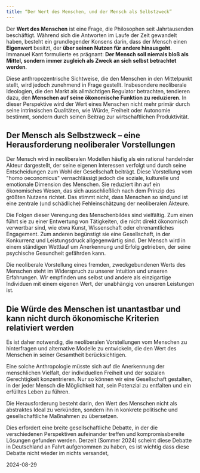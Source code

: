 ```yaml
--- 
title: “Der Wert des Menschen, und der Mensch als Selbstzweck”  
---
```


Der **Wert des Menschen** ist eine Frage, die Philosophen seit Jahrtausenden beschäftigt. Während sich die Antworten im Laufe der Zeit gewandelt haben, besteht ein grundlegender Konsens darin, dass der Mensch einen **Eigenwert** besitzt, der **über seinen Nutzen für andere hinausgeht**. Immanuel Kant formulierte es prägnant: **Der Mensch soll niemals bloß als Mittel, sondern immer zugleich als Zweck an sich selbst betrachtet werden**.

Diese anthropozentrische Sichtweise, die den Menschen in den Mittelpunkt stellt, wird jedoch zunehmend in Frage gestellt. Insbesondere neoliberale Ideologien, die den Markt als allmächtigen Regulator betrachten, tendieren dazu, den **Menschen auf seine ökonomische Funktion zu reduzieren**. In dieser Perspektive wird der Wert eines Menschen nicht mehr primär durch seine intrinsischen Qualitäten, wie Würde, Freiheit oder Autonomie bestimmt, sondern durch seinen Beitrag zur wirtschaftlichen Produktivität.

## Der Mensch als Selbstzweck – eine Herausforderung neoliberaler Vorstellungen

Der Mensch wird in neoliberalen Modellen häufig als ein rational handelnder Akteur dargestellt, der seine eigenen Interessen verfolgt und durch seine Entscheidungen zum Wohl der Gesellschaft beiträgt. Diese Vorstellung vom "homo oeconomicus" vernachlässigt jedoch die soziale, kulturelle und emotionale Dimension des Menschen. Sie reduziert ihn auf ein ökonomisches Wesen, das sich ausschließlich nach dem Prinzip des größten Nutzens richtet. Das stimmt nicht, dass Menschen so sind,und ist eine zentrale (und schädliche) Fehleinschätzung der neoliberalen Akteure. 

Die Folgen dieser Verengung des Menschenbildes sind vielfältig. Zum einen führt sie zu einer Entwertung von Tätigkeiten, die nicht direkt ökonomisch verwertbar sind, wie etwa Kunst, Wissenschaft oder ehrenamtliches Engagement. Zum anderen begünstigt sie eine Gesellschaft, in der Konkurrenz und Leistungsdruck allgegenwärtig sind. Der Mensch wird in einem ständigen Wettlauf um Anerkennung und Erfolg getrieben, der seine psychische Gesundheit gefährden kann.

Die neoliberale Vorstellung eines fremden, zweckgebundenen Werts des Menschen steht im Widerspruch zu unserer Intuition und unseren Erfahrungen. Wir empfinden uns selbst und andere als einzigartige Individuen mit einem eigenen Wert, der unabhängig von unseren Leistungen ist. 

## Die Würde des Menschen ist unantastbar und kann nicht durch ökonomische Kriterien relativiert werden

Es ist daher notwendig, die neoliberalen Vorstellungen vom Menschen zu hinterfragen und alternative Modelle zu entwickeln, die den Wert des Menschen in seiner Gesamtheit berücksichtigen. 

Eine solche Anthropologie müsste sich auf die Anerkennung der menschlichen Vielfalt, der individuellen Freiheit und der sozialen Gerechtigkeit konzentrieren. Nur so können wir eine Gesellschaft gestalten, in der jeder Mensch die Möglichkeit hat, sein Potenzial zu entfalten und ein erfülltes Leben zu führen.

Die Herausforderung besteht darin, den Wert des Menschen nicht als abstraktes Ideal zu verkünden, sondern ihn in konkrete politische und gesellschaftliche Maßnahmen zu übersetzen. 

Dies erfordert eine breite gesellschaftliche Debatte, in der die verschiedenen Perspektiven aufeinander treffen und kompromissbereite Lösungen gefunden werden. Derzeit (Sommer 2024\) scheint diese Debatte in Deutschland an Fahrt aufgenommen zu haben, es ist wichtig dass diese Debatte nicht wieder im nichts versandet, 

2024-08-29
